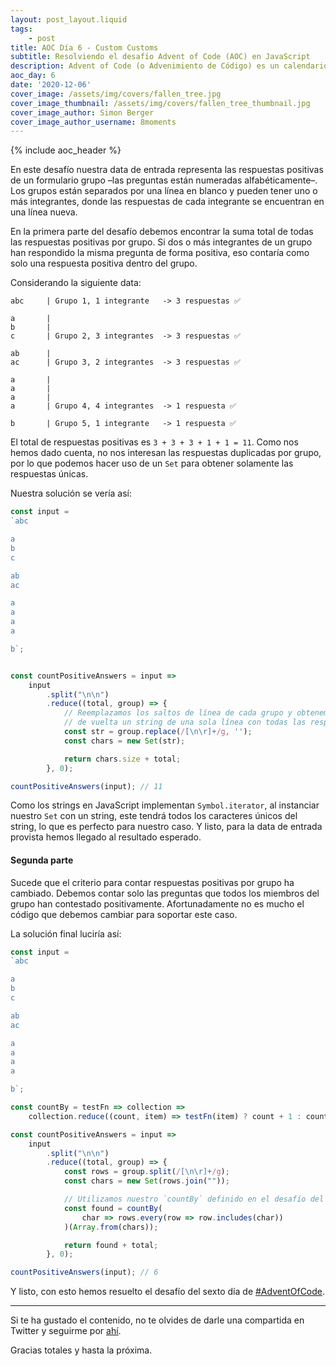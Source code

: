 ```yaml
---
layout: post_layout.liquid
tags:
    - post
title: AOC Día 6 - Custom Customs
subtitle: Resolviendo el desafío Advent of Code (AOC) en JavaScript
description: Advent of Code (o Advenimiento de Código) es un calendario de advenimiento de pequeños desafíos de programación que pueden ser resueltos en cualquier lenguaje de programación.
aoc_day: 6
date: '2020-12-06'
cover_image: /assets/img/covers/fallen_tree.jpg
cover_image_thumbnail: /assets/img/covers/fallen_tree_thumbnail.jpg
cover_image_author: Simon Berger
cover_image_author_username: 8moments
---
```


{% include aoc_header %}

En este desafío nuestra data de entrada representa las respuestas positivas de un formulario  grupo –las preguntas están numeradas alfabéticamente–. Los grupos están separados por una línea en blanco y pueden tener uno o más integrantes, donde las respuestas de cada integrante se encuentran en una línea nueva.

En la primera parte del desafío debemos encontrar la suma total de todas las respuestas positivas por grupo. Si dos o más integrantes de un grupo han respondido la misma pregunta de forma positiva, eso contaría como solo una respuesta positiva dentro del grupo.

Considerando la siguiente data:
```text
abc     | Grupo 1, 1 integrante   -> 3 respuestas ✅

a       |
b       |
c       | Grupo 2, 3 integrantes  -> 3 respuestas ✅

ab      |
ac      | Grupo 3, 2 integrantes  -> 3 respuestas ✅  

a       |
a       |
a       |
a       | Grupo 4, 4 integrantes  -> 1 respuesta ✅  

b       | Grupo 5, 1 integrante   -> 1 respuesta ✅  
```

El total de respuestas positivas es `3 + 3 + 3 + 1 + 1 = 11`. Como nos hemos dado cuenta, no nos interesan las respuestas duplicadas por grupo, por lo que podemos hacer uso de un `Set` para obtener solamente las respuestas únicas.

Nuestra solución se vería así:

```javascript
const input =
`abc

a
b
c

ab
ac

a
a
a
a

b`;


const countPositiveAnswers = input => 
    input
        .split("\n\n")
        .reduce((total, group) => {
            // Reemplazamos los saltos de línea de cada grupo y obtenemos
            // de vuelta un string de una sola línea con todas las respuestas del grupo
            const str = group.replace(/[\n\r]+/g, '');
            const chars = new Set(str);

            return chars.size + total;
        }, 0);

countPositiveAnswers(input); // 11
```

Como los strings en JavaScript implementan `Symbol.iterator`, al instanciar nuestro `Set` con un string, este tendrá todos los caracteres únicos del string, lo que es perfecto para nuestro caso. Y listo, para la data de entrada provista hemos llegado al resultado esperado.

#### Segunda parte

Sucede que el criterio para contar respuestas positivas por grupo ha cambiado. Debemos contar solo las preguntas que todos los miembros del grupo han contestado positivamente. Afortunadamente no es mucho el código que debemos cambiar para soportar este caso.

La solución final luciría así:

```javascript
const input =
`abc

a
b
c

ab
ac

a
a
a
a

b`;

const countBy = testFn => collection =>
    collection.reduce((count, item) => testFn(item) ? count + 1 : count, 0);

const countPositiveAnswers = input => 
    input
        .split("\n\n")
        .reduce((total, group) => {
            const rows = group.split(/[\n\r]+/g);
            const chars = new Set(rows.join(""));

            // Utilizamos nuestro `countBy` definido en el desafío del día 4
            const found = countBy(
                char => rows.every(row => row.includes(char))
            )(Array.from(chars));

            return found + total;
        }, 0);

countPositiveAnswers(input); // 6
```

Y listo, con esto hemos resuelto el desafío del sexto día de [#AdventOfCode](https://twitter.com/hashtag/AdventOfCode).

___

Si te ha gustado el contenido, no te olvides de darle una compartida en Twitter y seguirme por [ahí](https://twitter.com/daslaf).

Gracias totales y hasta la próxima.
